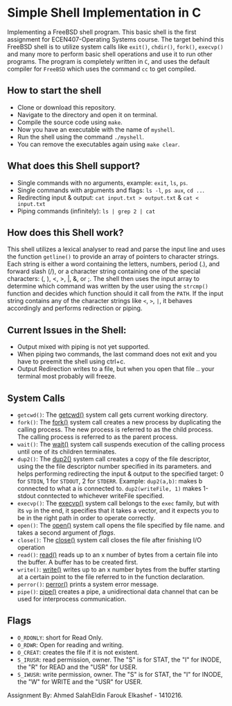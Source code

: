 # Simple Shell Implementation in C
Implementing a FreeBSD shell program.
This basic shell is the first assignment for ECEN407-Operating Systems course. The target behind this FreeBSD shell is to utilize system calls like `exit()`, `chdir()`, `fork()`, `execvp()` and many more to perform basic shell operations and use it to run other programs.
The program is completely written in `C`, and uses the default compiler for `FreeBSD` which uses the command `cc` to get compiled.

## How to start the shell

- Clone or download this repository.
- Navigate to the directory and open it on terminal.
- Compile the source code using `make`.
- Now you have an executable with the name of `myshell`.
- Run the shell using the command `./myshell`.
- You can remove the executables again using `make clear`.

What does this Shell support?
-----------------------------
- Single commands with no arguments, example: `exit`, `ls`, `ps`.
- Single commands with arguments and flags: `ls -l`, `ps aux`, `cd ..`.
- Redirecting input & output: `cat input.txt > output.txt` & `cat < input.txt`
- Piping commands (infinitely): `ls | grep 2 | cat`

How does this Shell work?
-------------------------
This shell utilizes a lexical analyser to read and parse the input line and uses the function `getline()` to provide an array of pointers to character strings. Each string is either a word containing the letters, numbers, period (.), and forward slash (/), or a character string containing one of the special characters: (, ), <, >, |, &, or ;.
The shell then uses the input array to determine which command was written by the user using the `strcmp()` function and decides which function should it call from the `PATH`.
If the input string contains any of the character strings like `<`, `>`, `|`, it behaves accordingly and performs redirection or piping.

Current Issues in the Shell:
----------------------------
- Output mixed with piping is not yet supported.
- When piping two commands, the last command does not exit and you have to preemit the shell using ctrl+c.
- Output Redirection writes to a file, but when you open that file .. your terminal most probably will freeze.

System Calls
------------
- `getcwd()`: The [getcwd()](http://man7.org/linux/man-pages/man2/getcwd.2.html) system call gets current working directory.
- `fork()`: The [fork()](http://man7.org/linux/man-pages/man2/fork.2.html) system call creates a new process by duplicating the calling process. The new process is referred to as the child process. The calling process is referred to as the parent process.
- `wait()`: The [wait()](http://man7.org/linux/man-pages/man2/waitpid.2.html) system call suspends execution of the calling process until one of its children terminates.
- `dup2()`: The [dup2()](http://man7.org/linux/man-pages/man2/dup.2.html) system call creates a copy of the file descriptor, using the the file descriptor number specified in its parameters. and helps performing redirecting the input & output to the specified target: 0 for `STDIN`, 1 for `STDOUT`, 2 for `STDERR`.
Example: `dup2(a,b)`: makes b connected to what a is connected to. `dup2(writeFile, 1)` makes 1-stdout conntected to whichever writeFile specified.
- `execvp()`: The [execvp()](http://man7.org/linux/man-pages/man3/exec.3.html) system call belongs to the `exec` family, but with its `vp` in the end, it specifies that it takes a vector, and it expects you to be in the right path in order to operate correctly.
- `open()`: The [open()](http://man7.org/linux/man-pages/man2/open.2.html) system call opens the file specified by file name. and takes a second argument of _flags_.
- `close()`: The [close()](http://man7.org/linux/man-pages/man2/close.2.html) system call closes the file after finishing I/O operation
- `read()`: [read()](http://man7.org/linux/man-pages/man2/read.2.html) reads up to an x number of bytes from a certain file into the buffer. A buffer has to be created first.
- `write()`: [write()](http://man7.org/linux/man-pages/man2/write.2.html) writes up to an x number bytes from the buffer starting at a certain point to the file referred to in the function declaration.
- `perror()`: [perror()](http://man7.org/linux/man-pages/man3/perror.3.html) prints a system error message.
- `pipe()`: [pipe()](http://man7.org/linux/man-pages/man2/pipe.2.html) creates a pipe, a unidirectional data channel that can be used for interprocess communication.

Flags
-----
- `O_RDONLY`: short for Read Only.
- `O_RDWR`: Open for reading and writing.
- `O_CREAT`: creates the file if it is not existent.
- `S_IRUSR`: read permission, owner. The "S" is for STAT, the "I" for INODE, the "R" for READ and the "USR" for USER.
- `S_IWUSR`: write permission, owner. The "S" is for STAT, the "I" for INODE, the "W" for WRITE and the "USR" for USER.


Assignment By: Ahmed SalahEldin Farouk Elkashef - 1410216.
